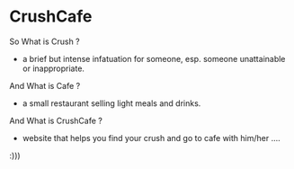 CrushCafe
=========

So What is Crush ?

- a brief but intense infatuation for someone, esp. someone unattainable or inappropriate.


And What is Cafe ?

- a small restaurant selling light meals and drinks.

And What is CrushCafe ?

- website that helps you find your crush and go to cafe with him/her ....


:))) 

